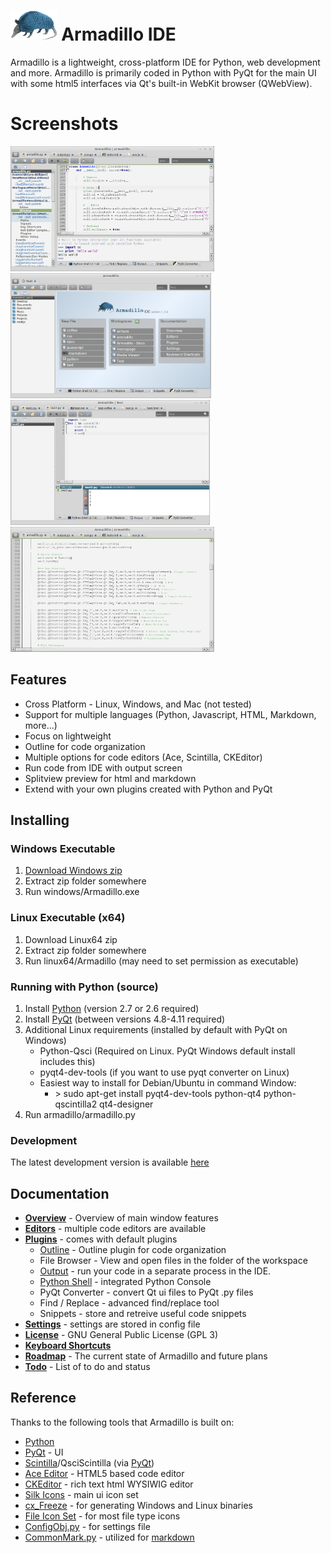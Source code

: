 # <img src="armadillo/img/armadillo.png" height="48px;"> Armadillo IDE
Armadillo is a lightweight, cross-platform IDE for Python, web development and more. Armadillo is primarily coded in Python with PyQt for the main UI with some html5 interfaces via Qt's built-in WebKit browser (QWebView).

# Screenshots
<a href="extra/screenshot.png" target="_blank" title="Editor with Outline"><img src="extra/screenshot.png" height=200></a>
<a href="extra/screenshot_home.png" target="_blank" title="Home/Startup Screen"><img src="extra/screenshot_home.png" height=200></a>
<a href="extra/screenshot_output.png" target="_blank" title="Running a file"><img src="extra/screenshot_output.png" height=200></a>
<a href="extra/screenshot_full_editor_mode.png" target="_blank" title="Full Editor Mode"><img src="extra/screenshot_full_editor_mode.png" height=200></a>

## Features
- Cross Platform - Linux, Windows, and Mac (not tested)
- Support for multiple languages (Python, Javascript, HTML, Markdown, more...)
- Focus on lightweight
- Outline for code organization
- Multiple options for code editors (Ace, Scintilla, CKEditor)
- Run code from IDE with output screen
- Splitview preview for html and markdown
- Extend with your own plugins created with Python and PyQt

## Installing
### Windows Executable
1. [Download Windows zip](https://github.com/convolutedlogic/armadillo/archive/windows.zip)
2. Extract zip folder somewhere
3. Run windows/Armadillo.exe

### Linux Executable (x64)
1. Download Linux64 zip
2. Extract zip folder somewhere
3. Run linux64/Armadillo (may need to set permission as executable)

### Running with Python (source)
1. Install [Python](https://www.python.org/downloads/release/python-279/) (version 2.7 or 2.6 required)
2. Install [PyQt](http://www.riverbankcomputing.com/software/pyqt/download) (between versions 4.8-4.11 required)
2. Additional Linux requirements (installed by default with PyQt on Windows)
    - Python-Qsci (Required on Linux.  PyQt Windows default install includes this)
    - pyqt4-dev-tools (if you want to use pyqt converter on Linux)
    - Easiest way to install for Debian/Ubuntu in command Window:
        - \> sudo apt-get install pyqt4-dev-tools python-qt4 python-qscintilla2 qt4-designer
3. Run armadillo/armadillo.py



### Development
The latest development version is available [here](https://github.com/convolutedlogic/armadillo/tree/dev)

## Documentation
- **[Overview](armadillo/doc/overview.md)** - Overview of main window features
- **[Editors](armadillo/doc/editors.md)** - multiple code editors are available
- **[Plugins](armadillo/doc/plugins.md)** - comes with default plugins
    - [Outline](armadillo/doc/plugins_outline.md) - Outline plugin for code organization
    - File Browser - View and open files in the folder of the workspace
    - [Output](armadillo/doc/plugins_output.md) - run your code in a separate process in the IDE.
    - [Python Shell](armadillo/doc/plugins_pyconsole.md) - integrated Python Console
    - PyQt Converter - convert Qt ui files to PyQt .py files
    - Find / Replace - advanced find/replace tool
    - Snippets - store and retreive useful code snippets
- **[Settings](armadillo/doc/settings.md)** - settings are stored in config file
- **[License](LICENSE)** - GNU General Public License (GPL 3)
- **[Keyboard Shortcuts](armadillo/doc/keyboard_shortcuts.md)**
- **[Roadmap](extra/roadmap.md)** - The current state of Armadillo and future plans
- **[Todo](extra/todo.md)** - List of to do and status

## Reference
Thanks to the following tools that Armadillo is built on:

- [Python](http://python.org) 
- [PyQt](http://www.riverbankcomputing.com/software/pyqt) - UI
- [Scintilla](http://www.scintilla.org/)/QsciScintilla (via [PyQt](http://www.riverbankcomputing.com/software/pyqt))
- [Ace Editor](http://ace.c9.io/) - HTML5 based code editor
- [CKEditor](http://ckeditor.com/) - rich text html WYSIWIG editor
- [Silk Icons](http://www.famfamfam.com/lab/icons/silk/) - main ui icon set
- [cx_Freeze](http://cx-freeze.sourceforge.net/) - for generating Windows and Linux binaries
- [File Icon Set](https://github.com/teambox/Free-file-icons) - for most file type icons
- [ConfigObj.py](http://www.voidspace.org.uk/python/configobj.html) - for settings file
- [CommonMark.py](https://github.com/rolandshoemaker/CommonMark-py) - utilized for [markdown](http://commonmark.org/)